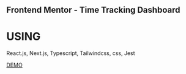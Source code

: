 ## Frontend Mentor - Time Tracking Dashboard

# USING
React.js, Next.js, Typescript, Tailwindcss, css, Jest

[DEMO](https://time-tracking-dashboard-blond.vercel.app/)
